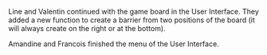 Line and Valentin continued with the game board in the User Interface. They added a new function to create a barrier from two positions of the board (it will always create on the right or at the bottom).

Amandine and Francois finished the menu of the User Interface.

